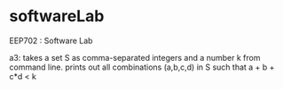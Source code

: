 # softwareLab
EEP702 : Software Lab

a3:
takes a set S as comma-separated integers and a number k from command line.
prints out all combinations (a,b,c,d) in S such that a + b + c*d < k
